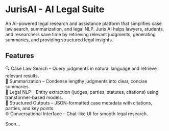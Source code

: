 # JurisAI - AI Legal Suite

An AI-powered legal research and assistance platform that simplifies case law search, summarization, and legal NLP. Juris AI helps lawyers, students, and researchers save time by retrieving relevant judgments, generating summaries, and providing structured legal insights.

## Features

🔍 Case Law Search – Query judgments in natural language and retrieve relevant results.  
📝 Summarization – Condense lengthy judgments into clear, concise summaries.  
📑 Legal NLP – Entity extraction (judges, parties, statutes, citations) using transformer-based models.  
📂 Structured Outputs – JSON-formatted case metadata with citations, parties, and key points.  
🌐 Conversational Interface – Chat-like UI for smooth legal research.






Soon...
